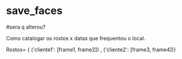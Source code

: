 # save_faces
#sera q alterou?

Como catalogar os rostos x datas que frequentou o local.

Rostos= { ('cliente1': [frame1, frame2]) , ('cliente2': [frame3, frame4])}
